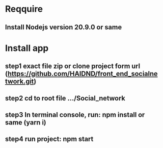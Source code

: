 # Reqquire

## Install Nodejs version 20.9.0 or same

# Install app

## step1 exact file zip or clone project form url (https://github.com/HAIDND/front_end_socialnetwork.git)

## step2 cd to root file .../Social_network

## step3 In terminal console, run: npm install or same (yarn i)

## step4 run project: npm start
